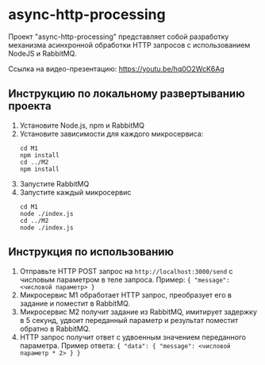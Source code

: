 # async-http-processing
Проект "async-http-processing" представляет собой разработку механизма асинхронной обработки HTTP запросов с использованием NodeJS и RabbitMQ.

Ссылка на видео-презентацию: https://youtu.be/hq0O2WcK6Ag

## Инструкцию по локальному развертыванию проекта
1. Установите Node.js, npm и RabbitMQ
1. Установите зависимости для каждого микросервиса:
   ```
   cd M1
   npm install
   cd ../M2
   npm install
   ```
2. Запустите RabbitMQ
3. Запустите каждый микросервис
   ```
   cd M1
   node ./index.js
   cd ../M2
   node ./index.js
   ```

## Инструкция по использованию
1. Отправьте HTTP POST запрос на ```http://localhost:3000/send``` с числовым параметром в теле запроса. Пример: ```{
    "message": <числовой параметр>
}```
2. Микросервис M1 обработает HTTP запрос, преобразует его в задание и поместит в RabbitMQ.
3. Микросервис M2 получит задание из RabbitMQ, имитирует задержку в 5 секунд, удвоит переданный параметр и результат поместит обратно в RabbitMQ.
4. HTTP запрос получит ответ с удвоенным значением переданного параметра. Пример ответа:  ```{
    "data": {
        "message": <числовой параметр * 2>
    }
}```
